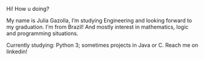 Hi! How u doing?

My name is Julia Gazolla, I’m studying Engineering and looking forward to my graduation. 
I'm from Brazil! And mostly interest in mathematics, logic and programming situations.

Currently studying: Python 3; sometimes projects in Java or C.
Reach me on linkedin!
